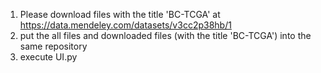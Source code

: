 1. Please download files with the title 'BC-TCGA' at https://data.mendeley.com/datasets/v3cc2p38hb/1
2. put the all files and downloaded files (with the title 'BC-TCGA') into the same repository
3. execute UI.py
